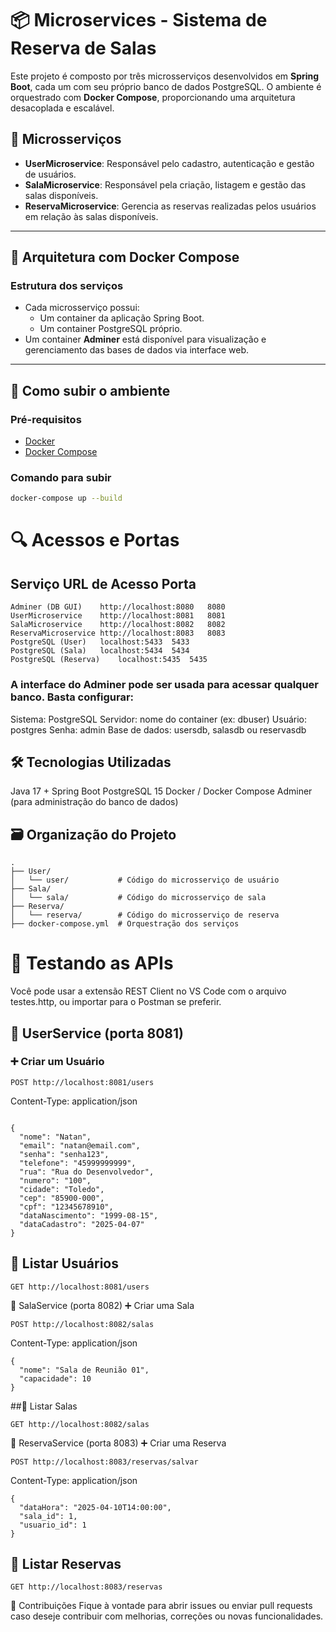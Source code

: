 # 📦 Microservices - Sistema de Reserva de Salas

Este projeto é composto por três microsserviços desenvolvidos em **Spring Boot**, cada um com seu próprio banco de dados PostgreSQL. O ambiente é orquestrado com **Docker Compose**, proporcionando uma arquitetura desacoplada e escalável.

## 🧩 Microsserviços

- **UserMicroservice**: Responsável pelo cadastro, autenticação e gestão de usuários.
- **SalaMicroservice**: Responsável pela criação, listagem e gestão das salas disponíveis.
- **ReservaMicroservice**: Gerencia as reservas realizadas pelos usuários em relação às salas disponíveis.

---

## 🐳 Arquitetura com Docker Compose

### Estrutura dos serviços

- Cada microsserviço possui:
  - Um container da aplicação Spring Boot.
  - Um container PostgreSQL próprio.
- Um container **Adminer** está disponível para visualização e gerenciamento das bases de dados via interface web.

---

## 🚀 Como subir o ambiente

### Pré-requisitos

- [Docker](https://www.docker.com/)
- [Docker Compose](https://docs.docker.com/compose/)

### Comando para subir

```bash
docker-compose up --build
```

# 🔍 Acessos e Portas
## Serviço	URL de Acesso	Porta
```
Adminer (DB GUI)	http://localhost:8080	8080
UserMicroservice	http://localhost:8081	8081
SalaMicroservice	http://localhost:8082	8082
ReservaMicroservice	http://localhost:8083	8083
PostgreSQL (User)	localhost:5433	5433
PostgreSQL (Sala)	localhost:5434	5434
PostgreSQL (Reserva)	localhost:5435	5435
```
### A interface do Adminer pode ser usada para acessar qualquer banco. Basta configurar:
Sistema: PostgreSQL
Servidor: nome do container (ex: dbuser)
Usuário: postgres
Senha: admin
Base de dados: usersdb, salasdb ou reservasdb


## 🛠️ Tecnologias Utilizadas
Java 17 + Spring Boot
PostgreSQL 15
Docker / Docker Compose
Adminer (para administração do banco de dados)

## 🗃️ Organização do Projeto
```
.
├── User/
│   └── user/           # Código do microsserviço de usuário
├── Sala/
│   └── sala/           # Código do microsserviço de sala
├── Reserva/
│   └── reserva/        # Código do microsserviço de reserva
├── docker-compose.yml  # Orquestração dos serviços
```

# 🧪 Testando as APIs
Você pode usar a extensão REST Client no VS Code com o arquivo testes.http, ou importar para o Postman se preferir.

## 📌 UserService (porta 8081)
### ➕ Criar um Usuário
```
POST http://localhost:8081/users
```
Content-Type: application/json
```

{
  "nome": "Natan",
  "email": "natan@email.com",
  "senha": "senha123",
  "telefone": "45999999999",
  "rua": "Rua do Desenvolvedor",
  "numero": "100",
  "cidade": "Toledo",
  "cep": "85900-000",
  "cpf": "12345678910",
  "dataNascimento": "1999-08-15",
  "dataCadastro": "2025-04-07"
}
```

## 📄 Listar Usuários
```
GET http://localhost:8081/users
```

📌 SalaService (porta 8082)
➕ Criar uma Sala
```
POST http://localhost:8082/salas
```
Content-Type: application/json
```
{
  "nome": "Sala de Reunião 01",
  "capacidade": 10
}
```
##📄 Listar Salas
```
GET http://localhost:8082/salas
```
📌 ReservaService (porta 8083)
➕ Criar uma Reserva

```
POST http://localhost:8083/reservas/salvar
```
Content-Type: application/json
```
{
  "dataHora": "2025-04-10T14:00:00",
  "sala_id": 1,
  "usuario_id": 1
}
```
## 📄 Listar Reservas
```
GET http://localhost:8083/reservas
```

🤝 Contribuições
Fique à vontade para abrir issues ou enviar pull requests caso deseje contribuir com melhorias, correções ou novas funcionalidades.

